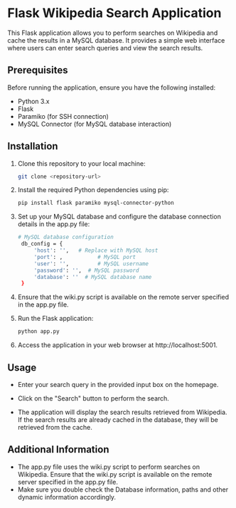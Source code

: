 # Flask Wikipedia Search Application

This Flask application allows you to perform searches on Wikipedia and cache the results in a MySQL database. It provides a simple web interface where users can enter search queries and view the search results.

## Prerequisites

Before running the application, ensure you have the following installed:

- Python 3.x
- Flask
- Paramiko (for SSH connection)
- MySQL Connector (for MySQL database interaction)

## Installation

1. Clone this repository to your local machine:

   ```bash
   git clone <repository-url>

2. Install the required Python dependencies using pip:

   ```bash
   pip install flask paramiko mysql-connector-python

3. Set up your MySQL database and configure the database connection details in the app.py file:

   ```bash
   # MySQL database configuration
    db_config = {
        'host': '',   # Replace with MySQL host
        'port': ,           # MySQL port
        'user': '',         # MySQL username
        'password': '',  # MySQL password
        'database': ''  # MySQL database name
    }

4. Ensure that the wiki.py script is available on the remote server specified in the app.py file.

5. Run the Flask application:

   ```bash
   python app.py

6. Access the application in your web browser at http://localhost:5001.

## Usage
   
- Enter your search query in the provided input box on the homepage.

- Click on the "Search" button to perform the search.

- The application will display the search results retrieved from Wikipedia. If the search results are already cached in the database, they will be retrieved from the cache.

## Additional Information

- The app.py file uses the wiki.py script to perform searches on Wikipedia. Ensure that the wiki.py script is available on the remote server specified in the app.py file.
- Make sure you double check the Database information, paths and other dynamic information accordingly.


